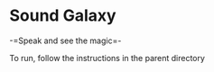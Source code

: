 # Sound Galaxy

-=Speak and see the magic=-

To run, follow the instructions in the parent directory
